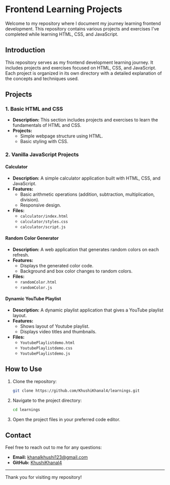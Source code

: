 # Frontend Learning Projects

Welcome to my repository where I document my journey learning frontend development. This repository contains various projects and exercises I've completed while learning HTML, CSS, and JavaScript.

## Introduction

This repository serves as my frontend development learning journey. It includes projects and exercises focused on HTML, CSS, and JavaScript. Each project is organized in its own directory with a detailed explanation of the concepts and techniques used.

## Projects

### 1. Basic HTML and CSS

- **Description:** This section includes projects and exercises to learn the fundamentals of HTML and CSS.
- **Projects:**
  - Simple webpage structure using HTML.
  - Basic styling with CSS.

### 2. Vanilla JavaScript Projects

#### Calculator

- **Description:** A simple calculator application built with HTML, CSS, and JavaScript.
- **Features:**
  - Basic arithmetic operations (addition, subtraction, multiplication, division).
  - Responsive design.
- **Files:**
  - `calculator/index.html`
  - `calculator/styles.css`
  - `calculator/script.js`
    
#### Random Color Generator

- **Description:** A web application that generates random colors on each refresh.
- **Features:**
  - Displays the generated color code.
  - Background and box color changes to random colors.
- **Files:**
  - `randomColor.html`
  - `randomColor.js`

#### Dynamic YouTube Playlist

- **Description:** A dynamic playlist application that gives a YouTube playlist layout.
- **Features:**
  - Shows layout of Youtube playlist.
  - Displays video titles and thumbnails.
- **Files:**
  - `YoutubePlaylistdemo.html`
  - `YoutubePlaylistdemo.css`
  - `YoutubePlaylistdemo.js`

## How to Use

1. Clone the repository:
    ```bash
    git clone https://github.com/KhushiKhanal4/learnings.git
    ```
2. Navigate to the project directory:
    ```bash
    cd learnings
    ```
3. Open the project files in your preferred code editor.

## Contact

Feel free to reach out to me for any questions:

- **Email:** khanalkhushi123@gmail.com
- **GitHub:** [KhushiKhanal4](https://github.com/KhushiKhanal4)

---

Thank you for visiting my repository!
